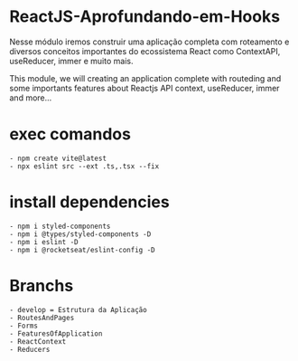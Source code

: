 # ReactJS-Aprofundando-em-Hooks

Nesse módulo iremos construir uma aplicação completa 
com roteamento e diversos conceitos importantes do ecossistema React 
como ContextAPI, useReducer, immer e muito mais.


This module, we will creating an application complete
with routeding and some importants features about Reactjs
API context, useReducer, immer and more...

# exec comandos
    - npm create vite@latest
    - npx eslint src --ext .ts,.tsx --fix

# install dependencies
    - npm i styled-components
    - npm i @types/styled-components -D
    - npm i eslint -D
    - npm i @rocketseat/eslint-config -D


# Branchs 
    - develop = Estrutura da Aplicação
    - RoutesAndPages
    - Forms
    - FeaturesOfApplication
    - ReactContext
    - Reducers

